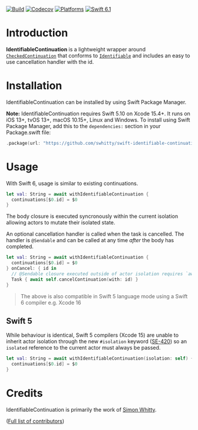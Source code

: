 [![Build](https://github.com/swhitty/swift-identifiable-continuation/actions/workflows/build.yml/badge.svg)](https://github.com/swhitty/swift-identifiable-continuation/actions/workflows/build.yml)
[![Codecov](https://codecov.io/gh/swhitty/IdentifiableContinuation/graphs/badge.svg)](https://codecov.io/gh/swhitty/IdentifiableContinuation)
[![Platforms](https://img.shields.io/endpoint?url=https%3A%2F%2Fswiftpackageindex.com%2Fapi%2Fpackages%2Fswhitty%2Fswift-identifiable-continuation%2Fbadge%3Ftype%3Dplatforms)](https://swiftpackageindex.com/swhitty/swift-identifiable-continuation)
[![Swift 6.1](https://img.shields.io/endpoint?url=https%3A%2F%2Fswiftpackageindex.com%2Fapi%2Fpackages%2Fswhitty%2Fswift-identifiable-continuation%2Fbadge%3Ftype%3Dswift-versions)](https://swiftpackageindex.com/swhitty/swift-identifiable-continuation)

# Introduction

**IdentifiableContinuation** is a lightweight wrapper around [`CheckedContinuation`](https://developer.apple.com/documentation/swift/checkedcontinuation) that conforms to [`Identifiable`](https://developer.apple.com/documentation/swift/identifiable) and includes an easy to use cancellation handler with the id.

# Installation

IdentifiableContinuation can be installed by using Swift Package Manager.

 **Note:** IdentifiableContinuation requires Swift 5.10 on Xcode 15.4+. It runs on iOS 13+, tvOS 13+, macOS 10.15+, Linux and Windows.
To install using Swift Package Manager, add this to the `dependencies:` section in your Package.swift file:

```swift
.package(url: "https://github.com/swhitty/swift-identifiable-continuation.git", .upToNextMajor(from: "0.5.0"))
```

# Usage

With Swift 6, usage is similar to existing continuations.

```swift
let val: String = await withIdentifiableContinuation { 
  continuations[$0.id] = $0
}
```

The body closure is executed syncronously within the current isolation allowing actors to mutate their isolated state.

An optional cancellation handler is called when the task is cancelled.  The handler is `@Sendable` and can be called at any time _after_ the body has completed.

```swift
let val: String = await withIdentifiableContinuation { 
  continuations[$0.id] = $0
} onCancel: { id in
  // @Sendable closure executed outside of actor isolation requires `await` to mutate actor state
  Task { await self.cancelContinuation(with: id) }
}
```

> The above is also compatible in Swift 5 language mode using a Swift 6 compiler e.g. Xcode 16

## Swift 5

 While behaviour is identical, Swift 5 compilers (Xcode 15) are unable to inherit actor isolation through the new `#isolation` keyword ([SE-420](https://github.com/swiftlang/swift-evolution/blob/main/proposals/0420-inheritance-of-actor-isolation.md)) so an `isolated` reference to the current actor must always be passed.

```swift
let val: String = await withIdentifiableContinuation(isolation: self) { 
  continuations[$0.id] = $0
}
```

# Credits

IdentifiableContinuation is primarily the work of [Simon Whitty](https://github.com/swhitty).

([Full list of contributors](https://github.com/swhitty/IdentifiableContinuation/graphs/contributors))

